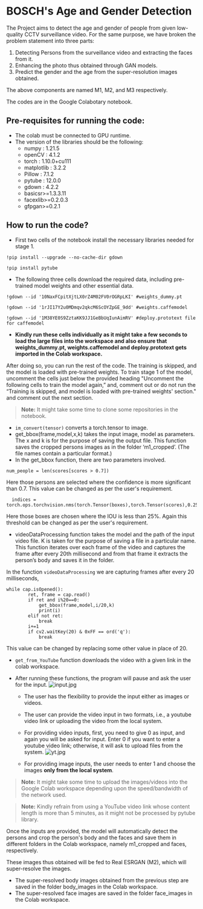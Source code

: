 # **BOSCH's Age and Gender Detection**

The Project aims to detect the age and gender of people from given low-quality CCTV surveillance video. 
For the same purpose, we have broken the problem statement into three parts:


1. Detecting Persons from the surveillance video and extracting the faces from it.
2. Enhancing the photo thus obtained through GAN models.
3. Predict the gender and the age from the super-resolution images obtained.


The above components are named M1, M2, and M3 respectively.

The codes are in the Google Colabotary notebook.

## **Pre-requisites for running the code:**



*   The colab must be connected to GPU runtime.
*   The version of the libraries should be the following:
    *  numpy : 1.21.5
    *  openCV : 4.1.2
    *  torch : 1.10.0+cu111
    *  matplotlib : 3.2.2
    *  Pillow : 7.1.2
    *  pytube : 12.0.0
    *  gdown : 4.2.2
    * basicsr>=1.3.3.11
    * facexlib>=0.2.0.3
    * gfpgan>=0.2.1



## **How to run the code?**


* First two cells of the notebook install the necessary libraries needed for stage 1.
```
!pip install --upgrade --no-cache-dir gdown
```
```
!pip install pytube
```
* The following three cells download the required data, including pre-trained model weights and other essential data. 
```
!gdown --id '10NaxFCpitXjtLX0rZ4M02FV0rOGRpLKI' #weights_dummy.pt 
```
```
!gdown --id '1rJI17Y2u0MDmqv2qkcM6ScOYZpGE_9dd' #weights.caffemodel
```
```
!gdown --id '1M38YE0S9ZztaKK9JJ1GeBbUqIunAimRV' #deploy.prototext file for caffemodel
```

* **Kindly run these cells individually as it might take a few seconds to load the large files into the workspace and also ensure that weights_dummy.pt, weights.caffemodel and deploy.prototext gets imported in the Colab workspace.**

After doing so, you can run the rest of the code. The training is skipped, and the model is loaded with pre-trained weights. To train stage 1 of the model, uncomment the cells just below the provided heading "Uncomment the following cells to train the model again,” and, comment out or do not run the “Training is skipped, and model is loaded with pre-trained weights' section." and comment out the next section.


> **Note:** It might take some time to clone some repositories in the notebook.

* ```im_convert(tensor)``` converts a torch.tensor to image.
*  get_bbox(frame,model,x,k) takes the input image, model as parameters. The x and k is for the purpose of saving the output file. This function saves the cropped persons images as in the folder ‘m1_cropped’. (The file names contain a particular format.)
* In the get_bbox function, there are two parameters involved.
```
num_people = len(scores[scores > 0.7])
```
Here those persons are selected where the confidence is more significant than 0.7. This value can be changed as per the user's requirement.
```
  indices =   torch.ops.torchvision.nms(torch.Tensor(boxes),torch.Tensor(scores),0.25).tolist()

```
Here those boxes are chosen where the IOU is less than 25%. Again this threshold can be changed as per the user's requirement.
* videoDataProcessing function takes the model and the path of the input video file. K is taken for the purpose of saving a file in a particular name. This function iterates over each frame of the video and captures the frame after every 20th millisecond and from that frame it extracts the person’s body and saves it in the folder.

In the function ```videoDataProcessing``` we are capturing frames after every 20 milliseconds,
```
while cap.isOpened():
        ret, frame = cap.read()
        if ret and i%20==0:
            get_bbox(frame,model,i/20,k)
            print(i)
        elif not ret:
            break
        i+=1
        if cv2.waitKey(20) & 0xFF == ord('q'):
            break
```
This value can be changed by replacing some other value in place of 20.

* ```get_from_YouTube``` function downloads the video with a given link in the colab workspace.

* After running these functions, the program will pause and ask the user for the input. ![input.jpg](https://user-images.githubusercontent.com/75763525/159293859-37e20f18-ac56-4321-93bc-2fd2f12707de.jpg)

  * The user has the flexibility to provide the input either as images or videos. 
  * The user can provide the video input in two formats, i.e., a youtube video link or uploading the video from the local system. 
  * For providing video inputs, first, you need to give 0 as input, and again you will be asked for input. Enter 0 if you want to enter a youtube video link; otherwise, it will ask to upload files from the system.
  ![yt.jpg](https://user-images.githubusercontent.com/75763525/159293988-d1210c02-d96a-4918-a3f5-9a9a2406bfb1.jpg)

  * For providing image inputs, the user needs to enter 1 and choose the images **only from the local system**. 
  

> **Note:** It might take some time to upload the images/videos into the Google Colab workspace depending upon the speed/bandwidth of the network used.

> **Note:** Kindly refrain from using a YouTube video link whose content length is more than 5 minutes, as it might not be processed by pytube library. 


Once the inputs are provided, the model will automatically detect the persons and crop the person's body and the faces and save them in different folders in the Colab workspace, namely m1_cropped and faces, respectively.

These images thus obtained will be fed to Real ESRGAN (M2), which will super-resolve the images. 

* The super-resolved body images obtained from the previous step are saved in the folder body_images in the Colab workspace.
* The super-resolved face images are saved in the folder face_images in the Colab workspace.


